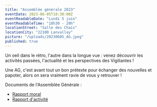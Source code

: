 ```yaml
---
title: "Assemblée générale 2023"
eventDate: 2023-06-05T18:30:00Z
eventReadableDate: "Lundi 5 juin"
eventReadableTime: "18h30 - 20h"
locationStreet: "Salle des Chais"
locationCity: "22100 Lanvallay"
picture: "/uploads/20230605_AG.jpeg"
published: true
---
```


Un oeil dans le rétro, l'autre dans la longue vue : venez découvrir les activités passées, l'actualité et les perspectives des Vigiliantes !

Une AG, c'est avant tout un bon prétexte pour échanger des nouvelles et papoter, alors on sera vraiment ravie de vous y retrouver !

Documents de l'Assemblée Générale :

- [Rapport moral](/uploads/vigiliantes-rapport-moral-2022.pdf)
- [Rapport d'activité](/uploads/vigiliantes-rapport-activite-2022.pdf)


<!--more-->


